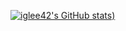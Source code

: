 [![iglee42's GitHub stats](https://github-readme-stats.vercel.app/api?username=iglee42&theme=merko&show_icon=true))](https://github.com/anuraghazra/github-readme-stats)

